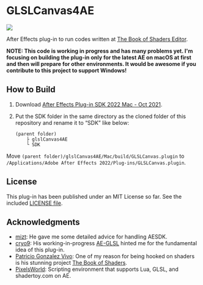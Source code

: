 # GLSLCanvas4AE

![](./Assets/screenshot.gif)

After Effects plug-in to run codes written at [The Book of Shaders Editor](http://editor.thebookofshaders.com/).

**NOTE: This code is working in progress and has many problems yet. I'm focusing on building the plug-in only for the latest AE on macOS at first and then will prepare for other environments. It would be awesome if you contribute to this project to support Windows!**

## How to Build

1. Download [After Effects Plug-in SDK 2022 Mac - Oct 2021](https://adobe.io/after-effects/).

2. Put the SDK folder in the same directory as the cloned folder of this repository and rename it to “SDK” like below:
    ```
    (parent folder)
        ├ glslCanvas4AE
        └ SDK
    ```

Move `(parent folder)/glslCanvas4AE/Mac/build/GLSLCanvas.plugin` to `/Applications/Adobe After Effects 2022/Plug-ins/GLSLCanvas.plugin`. 

## License

This plug-in has been published under an MIT License so far. See the included [LICENSE file](./LICENSE).

## Acknowledgments

 - [mizt](https://github.com/mizt): He gave me some detailed advice for handling AESDK.
 - [cryo9](https://github.com/cryo9): His working-in-progress [AE-GLSL](https://github.com/cryo9/AE-GLSL) hinted me for the fundamental idea of this plug-in.
 - [Patricio Gonzalez Vivo](https://github.com/patriciogonzalezvivo): One of my reason for being hooked on shaders is his stunning project [The Book of Shaders](http://thebookofshaders.com). 
 - [PixelsWorld](https://aescripts.com/pixelsworld/): Scripting environment that supports Lua, GLSL, and shadertoy.com on AE.
